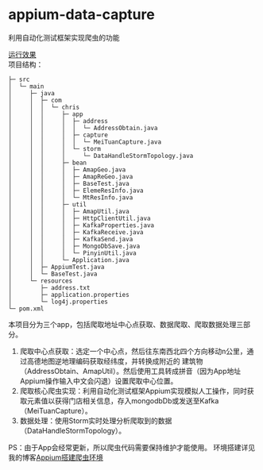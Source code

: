 # appium-data-capture
利用自动化测试框架实现爬虫的功能  

<a href="http://github-blog.oss-cn-shenzhen.aliyuncs.com/2019-3-1.gif">运行效果</a>  
项目结构：
```
├─ src
│  └─ main
│     ├─ java
│     │  ├─ com
│     │  │  └─ chris
│     │  │     ├─ app
│     │  │     │  ├─ address
│     │  │     │  │  └─ AddressObtain.java
│     │  │     │  ├─ capture
│     │  │     │  │  └─ MeiTuanCapture.java
│     │  │     │  └─ storm
│     │  │     │     └─ DataHandleStormTopology.java
│     │  │     ├─ bean
│     │  │     │  ├─ AmapGeo.java
│     │  │     │  ├─ AmapReGeo.java
│     │  │     │  ├─ BaseTest.java
│     │  │     │  ├─ ElemeResInfo.java
│     │  │     │  └─ MtResInfo.java
│     │  │     ├─ util
│     │  │     │  ├─ AmapUtil.java
│     │  │     │  ├─ HttpClientUtil.java
│     │  │     │  ├─ KafkaProperties.java
│     │  │     │  ├─ KafkaReceive.java
│     │  │     │  ├─ KafkaSend.java
│     │  │     │  ├─ MongoDbSave.java
│     │  │     │  └─ PinyinUtil.java
│     │  │     └─ Application.java
│     │  ├─ AppiumTest.java
│     │  └─ BaseTest.java
│     └─ resources
│        ├─ address.txt
│        ├─ application.properties
│        └─ log4j.properties
└─ pom.xml
```
本项目分为三个app，包括爬取地址中心点获取、数据爬取、爬取数据处理三部分。
1. 爬取中心点获取：选定一个中心点，然后往东南西北四个方向移动n公里，通过高德地图逆地理编码获取经纬度，并转换成附近的
建筑物（AddressObtain、AmapUtil）。然后使用工具转成拼音（因为App地址Appium操作输入中文会闪退）设置爬取中心位置。
2. 爬取核心爬虫实现：利用自动化测试框架Appium实现模拟人工操作，同时获取元素值以获得门店相关信息，存入mongodbDb或发送至Kafka（MeiTuanCapture）。
3. 数据处理：使用Storm实时处理分析爬取到的数据（DataHandleStormTopology）。

PS：由于App会经常更新，所以爬虫代码需要保持维护才能使用。
环境搭建详见我的博客<a href="https://blog.developabc.com/2019/03/01/appium.html">Appium搭建爬虫环境</a>  

